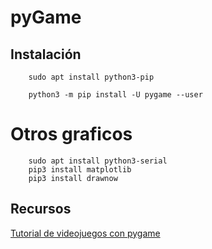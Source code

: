 # pyGame

## Instalación

        sudo apt install python3-pip
        
        python3 -m pip install -U pygame --user
        
# Otros graficos

        sudo apt install python3-serial
        pip3 install matplotlib
        pip3 install drawnow
 
 
 ## Recursos 
 
[Tutorial de videojuegos con pygame](https://www.pythonmania.net/es/2010/03/23/tutorial-pygame-introduccion/)

